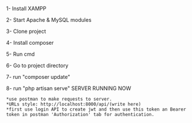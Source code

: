 
1- Install XAMPP

2- Start Apache & MySQL modules

3- Clone project

4- Install composer

5- Run cmd

6- Go to project directory 

7- run "composer update"

8- run "php artisan serve"
   SERVER RUNNING NOW
   
    *use postman to make requests to server.
    *URLs style: http://localhost:8000/api/(write here)
    *first use login API to create jwt and then use this token an Bearer token in postman 'Authorization' tab for authentication.
    
